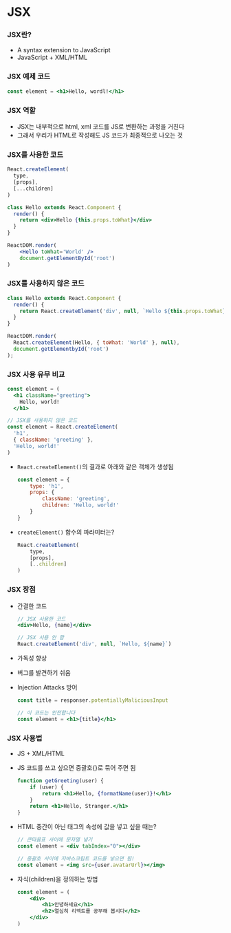 # JSX

### JSX란?

- A syntax extension to JavaScript
- JavaScript + XML/HTML

### JSX 예제 코드

```jsx
const element = <h1>Hello, wordl!</h1>
```

### JSX 역할

- JSX는 내부적으로 html, xml 코드를 JS로 변환하는 과정을 거친다
- 그래서 우리가 HTML로 작성해도 JS 코드가 최종적으로 나오는 것

### JSX를 사용한 코드

```jsx
React.createElement(
  type,
  [props],
  [...children]
)
```

```jsx
class Hello extends React.Component {
  render() {
    return <div>Hello {this.props.toWhat}</div>
  }
}

ReactDOM.render(
	<Hello toWhat='World' />
	document.getElementById('root')
)
```

### JSX를 사용하지 않은 코드

```jsx
class Hello extends React.Component {
  render() {
    return React.createElement('div', null, `Hello ${this.props.toWhat}`);
  }
}

ReactDOM.render(
  React.createElement(Hello, { toWhat: 'World' }, null),
  document.getElementbyId('root')
);
```

### JSX 사용 유무 비교

```jsx
const element = (
  <h1 className="greeting">
    Hello, world!
  </h1>

// JSX를 사용하지 않은 코드
const element = React.createElement(
  'h1',
  { className: 'greeting' },
  'Hello, world!'
)
```

- `React.createElement()`의 결과로 아래와 같은 객체가 생성됨
    
    ```jsx
	const element = {
		type: 'h1',
		props: {
			className: 'greeting',
			children: 'Hello, world!'
		}
	}
    ```
    

- `createElement()` 함수의 파라미터는?
    
    ```jsx
	React.createElement(
		type,
		[props],
		[..children]
	)
    ```
    

### JSX 장점

- 간결한 코드
    
    ```jsx
    // JSX 사용한 코드
    <div>Hello, {name}</div>
    
    // JSX 사용 안 함
    React.createElement('div', null, `Hello, ${name}`)
    ```
    
- 가독성 향상
- 버그를 발견하기 쉬움
- Injection Attacks 방어
    
    ```jsx
    const title = responser.potentiallyMaliciousInput
    
    // 이 코드는 안전합니다
    const element = <h1>{title}</h1>
    ```
    

### JSX 사용법

- JS + XML/HTML
- JS 코드를 쓰고 싶으면 중괄호{}로 묶어 주면 됨
    
    ```jsx
	function getGreeting(user) {
		if (user) {
			return <h1>Hello, {formatName(user)}!</h1>
		}
		return <h1>Hello, Stranger.</h1>
	}
    ```
    
- HTML 중간이 아닌 태그의 속성에 값을 넣고 싶을 때는?
    
    ```jsx
    // 큰따옴표 사이에 문자열 넣기
    const element = <div tabIndex="0"></div>
    
    // 중괄호 사이에 자바스크립트 코드를 넣으면 됨!
    const element = <img src={user.avatarUrl}></img>
    ```
    
- 자식(children)을 정의하는 방법
    
    ```jsx
	const element = (
		<div>
			<h1>안녕하세요</h1>
			<h2>열심히 리액트를 공부해 봅시다</h2>
		</div>
	)
    ```
